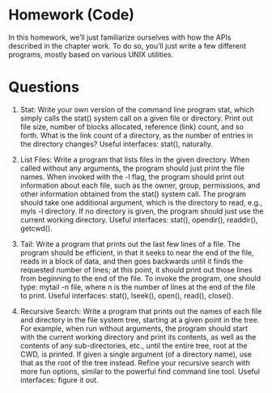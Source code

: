 # Homework (Code)

In this homework, we’ll just familiarize ourselves with how the APIs described in the chapter work. To do so, you’ll just write a few different programs, mostly based on various UNIX utilities.

# Questions

1. Stat: Write your own version of the command line program stat, which simply calls the stat() system call on a given file or directory. Print out file size, number of blocks allocated, reference (link) count, and so forth. What is the link count of a directory, as the number of entries in the directory changes? Useful interfaces: stat(), naturally.

2. List Files: Write a program that lists files in the given directory. When called without any arguments, the program should just print the file names. When invoked with the -l flag, the program should print out information about each file, such as the owner, group, permissions, and other information obtained from the stat() system call. The program should take one additional argument, which is the directory to read, e.g., myls -l directory. If no directory is given, the program should just use the current working directory. Useful interfaces: stat(), opendir(), readdir(), getcwd().

3. Tail: Write a program that prints out the last few lines of a file. The program should be efficient, in that it seeks to near the end of the file, reads in a block of data, and then goes backwards until it finds the requested number of lines; at this point, it should print out those lines from beginning to the end of the file. To invoke the program, one should type: mytail -n file, where n is the number of lines at the end of the file to print. Useful interfaces: stat(), lseek(), open(), read(), close().

4. Recursive Search: Write a program that prints out the names of each file and directory in the file system tree, starting at a given point in the tree. For example, when run without arguments, the program should start with the current working directory and print its contents, as well as the contents of any sub-directories, etc., until the entire tree, root at the CWD, is printed. If given a single argument (of a directory name), use that as the root of the tree instead. Refine your recursive search with more fun options, similar to the powerful find command line tool. Useful interfaces: figure it out.